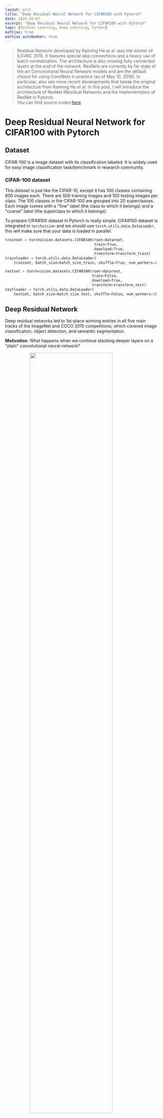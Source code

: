 ```yaml
---
layout: post
title: "Deep Residual Neural Network for CIFAR100 with Pytorch"
date: 2018-10-07
excerpt: "Deep Residual Neural Network for CIFAR100 with Pytorch"
tags: [Machine Learning, Deep Learning, Python]
mathjax: true
mathjax_autoNumber: true
---
```


> Residual Network developed by Kaiming He et al. was the winner of ILSVRC 2015. It features special skip connections and a heavy use of batch normalization. The architecture is also missing fully connected layers at the end of the network. ResNets are currently by far state of the art Convolutional Neural Network models and are the default choice for using ConvNets in practice (as of May 10, 2016). In particular, also see more recent developments that tweak the original architecture from Kaiming He et al. In this post, I will introduce the architecture of ResNet (Residual Network) and the implementation of ResNet in Pytorch.  
> You can find source codes [here](https://github.com/Zhenye-Na/cs598/tree/master/assignments/mp4/src/part-1).


# Deep Residual Neural Network for CIFAR100 with Pytorch

## Dataset

CIFAR-100 is a image dataset with its classification labeled. It is widely used for easy image classification task/benchmark in research community.

### CIFAR-100 dataset

This dataset is just like the CIFAR-10, except it has $100$ classes containing $600$ images each. There are $500$ training images and $100$ testing images per class. The $100$ classes in the CIFAR-100 are grouped into $20$ superclasses. Each image comes with a "fine" label (the class to which it belongs) and a "coarse" label (the superclass to which it belongs).

To prepare CIFAR100 dataset in Pytorch is really simple. CIFAR100 dataset is integrated in `torchvision` and we should use `torch.utils.data.DataLoader`, this will make sure that your data is loaded in parallel.

```python
trainset = torchvision.datasets.CIFAR100(root=dataroot,
                                         train=True,
                                         download=True,
                                         transform=transform_train)
trainloader = torch.utils.data.DataLoader(
    trainset, batch_size=batch_size_train, shuffle=True, num_workers=4)

testset = torchvision.datasets.CIFAR100(root=dataroot,
                                        train=False,
                                        download=True,
                                        transform=transform_test)
testloader = torch.utils.data.DataLoader(
    testset, batch_size=batch_size_test, shuffle=False, num_workers=4)
```

## Deep Residual Network

Deep residual networks led to 1st-place winning entries in all five main tracks of the ImageNet and COCO 2015 competitions, which covered image classification, object detection, and semantic segmentation.

**Motivation**: What happens when we continue stacking deeper layers on a "plain" convolutional neural network?

<figure>
    <img src="https://github.com/Zhenye-Na/Zhenye-Na.github.io/blob/master/assets/images/posts-img/resnet/motivation.png?raw=true" width="80%" class="center">
    <figcaption>Figure 1: Training and testing on the same dataset with a 56-layer model and a 20-layer model.</figcaption>
</figure>



From the figure above, we can observe that 56-layer model performs worse on both training and test error. The deeper model performs worse, but it's not caused by overfitting.


**Hypothesis**: the problem is an optimization problem, deeper models are harder to
optimize.

As we know, the deeper model should be able to perform at least as well as the shallower model in common sense.

So the solution is that by construction, copy the learned layers from the shallower model and setting additional layers to identity mapping. ResNet uses network layers to fit a residual mapping instead of directly trying to fit a desired underlying mapping

We can denote each layer by $f(x)$. In a standard network $y = f(x)$. However, in a residual network, $y = f(x) + x$. We hypothesize that it is easier to optimize the residual mapping than to optimize the original, unreferenced mapping. To the extreme, if an identity mapping were optimal, it would be easier to push the residual to zero than to fit an identity mapping by a stack of nonlinear layers.

<figure>
    <img src="https://github.com/Zhenye-Na/Zhenye-Na.github.io/blob/master/assets/images/posts-img/resnet/resnet.png?raw=true" width="80%" class="center">
    <figcaption>Figure 2: ResNet architecture.</figcaption>
</figure>



### Full ResNet architecture

- Stack residual blocks
- Every residual block has two 3x3 conv layers
- Periodically, double # of filters and downsample spatially using stride 2(/2 in each dimension)
- Additional conv layer at the beginning
- No FC layers at the end (only FC 1000 to output classes)


### Training ResNet in practice

- Batch Normalization after every CONV layer
- Xavier 2/ initialization from He et al.
- SGD + Momentum (0.9)
- Learning rate: 0.1, divided by 10 when validation error plateaus
- Mini-batch size 256
- Weight decay of 1e-5
- No dropout used


## Implement a ResNet in Pytorch

### ResNet Architecture

<figure>
    <img src="https://github.com/Zhenye-Na/Zhenye-Na.github.io/blob/master/assets/images/posts-img/resnet/explain.png?raw=true" width="80%" class="center">
    <figcaption>Figure 3: ResNet architecture in my own implementation.</figcaption>
</figure>

The figure above is the architecture I used in my own imlementation of ResNet. I have reached $62 \sim 63\%$ accuracy on CIFAR100 test set after training for 70 epochs.

### Hyper-parameters settings


|   Hyper-parameters   	|         Description        	|
|:--------------------:	|:--------------------------:	|
|        lr=0.01       	|        learning rate       	|
|     momentum=0.9     	|       momentum factor      	|
|   weight\_decay=1e-5  	|  weight decay (L2 penalty) 	|
|      epochs=500      	|  Number of epochs to train 	|
| batch\_size\_train=256 	| Batch size of training set 	|
|  batch\_size\_test=256 	|   Batch size of test set   	|


### Data Augmentation

We should use data augmentation techniques in the implementation. Thanks to Pytorch, data augmentation has been so simple and codes are as follows.

```python
# Normalize training set together with augmentation
transform_train = transforms.Compose([
    transforms.RandomCrop(32, padding=4),
    transforms.RandomHorizontalFlip(),
    transforms.ToTensor(),
    transforms.Normalize(mean=[0.507, 0.487, 0.441], std=[0.267, 0.256, 0.276])
])

# Normalize test set same as training set without augmentation
transform_test = transforms.Compose([
    transforms.ToTensor(),
    transforms.Normalize(mean=[0.507, 0.487, 0.441], std=[0.267, 0.256, 0.276])
])
```

### ResNet model

**Note**: I have used different architecture in the ResNet. Please pay attention when you wanna use this pieces of codes.

#### Basic Block Class

```python
def conv3x3(in_channels, out_channels, stride=1):
    """3x3 kernel size with padding convolutional layer in ResNet BasicBlock."""
    return nn.Conv2d(
        in_channels=in_channels,
        out_channels=out_channels,
        kernel_size=3,
        stride=stride,
        padding=1,
        bias=False)


class BasicBlock(nn.Module):
    """Basic Block of ReseNet."""

    def __init__(self, in_channels, out_channels, stride=1, downsample=None):
        """Basic Block of ReseNet Builder."""
        super(BasicBlock, self).__init__()

        # First conv3x3 layer
        self.conv1 = conv3x3(in_channels, out_channels, stride)

        #  Batch Normalization
        self.bn1 = nn.BatchNorm2d(num_features=out_channels)

        # ReLU Activation Function
        self.relu = nn.ReLU(inplace=True)

        # Second conv3x3 layer
        self.conv2 = conv3x3(out_channels, out_channels)

        #  Batch Normalization
        self.bn2 = nn.BatchNorm2d(num_features=out_channels)

        # downsample for `residual`
        self.downsample = downsample
        self.stride = stride

    def forward(self, x):
        """Forward Pass of Basic Block."""
        residual = x

        out = self.conv1(x)
        out = self.bn1(out)
        out = self.relu(out)
        out = self.conv2(out)
        out = self.bn2(out)

        if self.downsample is not None:
            residual = self.downsample(x)

        out += residual
        return out
```


#### Residual Network Class

```python
class ResNet(nn.Module):
    """Residual Neural Network."""

    def __init__(self, block, duplicates, num_classes=100):
        """Residual Neural Network Builder."""
        super(ResNet, self).__init__()

        self.in_channels = 32
        self.conv1 = conv3x3(in_channels=3, out_channels=32)
        self.bn = nn.BatchNorm2d(num_features=32)
        self.relu = nn.ReLU(inplace=True)
        self.dropout = nn.Dropout2d(p=0.02)

        # block of Basic Blocks
        self.conv2_x = self._make_block(block, duplicates[0], out_channels=32)
        self.conv3_x = self._make_block(block, duplicates[1], out_channels=64, stride=2)
        self.conv4_x = self._make_block(block, duplicates[2], out_channels=128, stride=2)
        self.conv5_x = self._make_block(block, duplicates[3], out_channels=256, stride=2)

        self.maxpool = nn.MaxPool2d(kernel_size=4, stride=1)
        self.fc_layer = nn.Linear(256, num_classes)

        # initialize weights
        # self.apply(initialize_weights)
        for m in self.modules():
            if isinstance(m, nn.Conv2d):
                nn.init.kaiming_normal(m.weight.data, mode='fan_out')
            elif isinstance(m, nn.BatchNorm2d):
                m.weight.data.fill_(1)
                m.bias.data.zero_()
            elif isinstance(m, nn.Linear):
                m.bias.data.zero_()

    def _make_block(self, block, duplicates, out_channels, stride=1):
        """
        Create Block in ResNet.

        Args:
            block: BasicBlock
            duplicates: number of BasicBlock
            out_channels: out channels of the block

        Returns:
            nn.Sequential(*layers)
        """
        downsample = None
        if (stride != 1) or (self.in_channels != out_channels):
            downsample = nn.Sequential(
                conv3x3(self.in_channels, out_channels, stride=stride),
                nn.BatchNorm2d(num_features=out_channels)
            )

        layers = []
        layers.append(
            block(self.in_channels, out_channels, stride, downsample))
        self.in_channels = out_channels
        for _ in range(1, duplicates):
            layers.append(block(out_channels, out_channels))

        return nn.Sequential(*layers)

    def forward(self, x):
        """Forward pass of ResNet."""
        out = self.conv1(x)
        out = self.bn(out)
        out = self.relu(out)
        out = self.dropout(out)

        # Stacked Basic Blocks
        out = self.conv2_x(out)
        out = self.conv3_x(out)
        out = self.conv4_x(out)
        out = self.conv5_x(out)

        out = self.maxpool(out)
        out = out.view(out.size(0), -1)
        out = self.fc_layer(out)

        return out
```

For the source codes, you can refer to my Github repo which is [here](https://github.com/Zhenye-Na/cs598/tree/master/assignments/mp4).


## Result

```
$ python3 main.py
==> Building new ResNet model ...
==> Initialize CUDA support for ResNet model ...
==> Data Augmentation ...
==> Preparing CIFAR100 dataset ...
Files already downloaded and verified
Files already downloaded and verified
==> Start training ...
Iteration: 1 | Loss: 4.104180923530033 | Training accuracy: 14.472% | Test accuracy: 14.85%
==> Saving model ...
Iteration: 2 | Loss: 3.4602092735621395 | Training accuracy: 21.066% | Test accuracy: 20.77%
Iteration: 3 | Loss: 3.1336532514922473 | Training accuracy: 26.2% | Test accuracy: 25.07%
Iteration: 4 | Loss: 2.880905361808076 | Training accuracy: 29.676% | Test accuracy: 28.47%
Iteration: 5 | Loss: 2.6510908907773545 | Training accuracy: 34.976% | Test accuracy: 32.88%
Iteration: 6 | Loss: 2.481336920845265 | Training accuracy: 37.614% | Test accuracy: 34.41%
Iteration: 7 | Loss: 2.319791035384548 | Training accuracy: 42.072% | Test accuracy: 38.09%
Iteration: 8 | Loss: 2.1693926453590393 | Training accuracy: 45.586% | Test accuracy: 41.59%
Iteration: 9 | Loss: 2.0416611147170163 | Training accuracy: 47.214% | Test accuracy: 43.04%
Iteration: 10 | Loss: 1.9338786614184478 | Training accuracy: 50.044% | Test accuracy: 45.35%
Iteration: 11 | Loss: 1.830668755331818 | Training accuracy: 52.016% | Test accuracy: 47.05%
Iteration: 12 | Loss: 1.7460169713107907 | Training accuracy: 55.38% | Test accuracy: 48.44%
Iteration: 13 | Loss: 1.6628405780208355 | Training accuracy: 56.55% | Test accuracy: 49.71%
Iteration: 14 | Loss: 1.5798143872192927 | Training accuracy: 57.216% | Test accuracy: 49.22%
Iteration: 15 | Loss: 1.5135374920708793 | Training accuracy: 59.196% | Test accuracy: 51.76%
Iteration: 16 | Loss: 1.4557876057770787 | Training accuracy: 60.756% | Test accuracy: 51.58%
Iteration: 17 | Loss: 1.397268416930218 | Training accuracy: 62.26% | Test accuracy: 53.51%
Iteration: 18 | Loss: 1.3465026586639637 | Training accuracy: 64.048% | Test accuracy: 53.08%
Iteration: 19 | Loss: 1.2904698045886294 | Training accuracy: 64.964% | Test accuracy: 54.2%
Iteration: 20 | Loss: 1.2304265331857058 | Training accuracy: 66.884% | Test accuracy: 55.15%
Iteration: 21 | Loss: 1.192518736026725 | Training accuracy: 68.66% | Test accuracy: 55.48%
Iteration: 22 | Loss: 1.1429028416774711 | Training accuracy: 67.996% | Test accuracy: 55.17%
Iteration: 23 | Loss: 1.0980666112534854 | Training accuracy: 69.424% | Test accuracy: 56.26%
Iteration: 24 | Loss: 1.057483225756762 | Training accuracy: 71.148% | Test accuracy: 57.85%
Iteration: 25 | Loss: 1.032663247719103 | Training accuracy: 71.622% | Test accuracy: 57.16%
Iteration: 26 | Loss: 0.9889624885150364 | Training accuracy: 72.68% | Test accuracy: 57.52%
Iteration: 27 | Loss: 0.9433630595401842 | Training accuracy: 73.674% | Test accuracy: 56.65%
Iteration: 28 | Loss: 0.9149068362858831 | Training accuracy: 74.494% | Test accuracy: 57.6%
Iteration: 29 | Loss: 0.8813325060265405 | Training accuracy: 74.864% | Test accuracy: 57.12%
Iteration: 30 | Loss: 0.8572023571753988 | Training accuracy: 77.112% | Test accuracy: 59.18%
Iteration: 31 | Loss: 0.8264880502710537 | Training accuracy: 76.842% | Test accuracy: 58.53%
Iteration: 32 | Loss: 0.7944095457086757 | Training accuracy: 78.034% | Test accuracy: 59.13%
Iteration: 33 | Loss: 0.7609095737642172 | Training accuracy: 78.102% | Test accuracy: 58.32%
Iteration: 34 | Loss: 0.730701387536769 | Training accuracy: 79.234% | Test accuracy: 59.07%
Iteration: 35 | Loss: 0.7049194653423465 | Training accuracy: 79.648% | Test accuracy: 58.29%
Iteration: 36 | Loss: 0.6780204106958545 | Training accuracy: 81.206% | Test accuracy: 60.43%
Iteration: 37 | Loss: 0.6612185776537779 | Training accuracy: 81.446% | Test accuracy: 59.32%
Iteration: 38 | Loss: 0.629750130736098 | Training accuracy: 82.106% | Test accuracy: 59.46%
Iteration: 39 | Loss: 0.6031098405317384 | Training accuracy: 83.31% | Test accuracy: 60.11%
Iteration: 40 | Loss: 0.5774347835353443 | Training accuracy: 83.256% | Test accuracy: 59.33%
Iteration: 41 | Loss: 0.564434007418399 | Training accuracy: 83.934% | Test accuracy: 59.97%
Iteration: 42 | Loss: 0.5355604668052829 | Training accuracy: 85.076% | Test accuracy: 60.77%
Iteration: 43 | Loss: 0.5126350830708232 | Training accuracy: 85.768% | Test accuracy: 59.78%
Iteration: 44 | Loss: 0.5005355355690937 | Training accuracy: 84.766% | Test accuracy: 58.71%
Iteration: 45 | Loss: 0.48476455406266816 | Training accuracy: 86.344% | Test accuracy: 60.54%
Iteration: 46 | Loss: 0.4556497615210864 | Training accuracy: 87.492% | Test accuracy: 61.03%
Iteration: 47 | Loss: 0.4387689603834736 | Training accuracy: 87.684% | Test accuracy: 60.64%
Iteration: 48 | Loss: 0.41509357033943645 | Training accuracy: 88.33% | Test accuracy: 61.16%
Iteration: 49 | Loss: 0.4069142019262119 | Training accuracy: 88.748% | Test accuracy: 61.1%
Iteration: 50 | Loss: 0.3926576251278118 | Training accuracy: 89.712% | Test accuracy: 61.49%
Iteration: 51 | Loss: 0.37341941132837414 | Training accuracy: 89.238% | Test accuracy: 61.19%
==> Saving model ...
Iteration: 52 | Loss: 0.3532286737950481 | Training accuracy: 90.372% | Test accuracy: 61.24%
Iteration: 53 | Loss: 0.3430648485616762 | Training accuracy: 90.106% | Test accuracy: 60.44%
Iteration: 54 | Loss: 0.32229845735187435 | Training accuracy: 90.802% | Test accuracy: 61.17%
Iteration: 55 | Loss: 0.3160853220187888 | Training accuracy: 91.03% | Test accuracy: 61.29%
Iteration: 56 | Loss: 0.30303438988571263 | Training accuracy: 91.784% | Test accuracy: 60.74%
Iteration: 57 | Loss: 0.28862097471648335 | Training accuracy: 91.85% | Test accuracy: 61.69%
Iteration: 58 | Loss: 0.27474444374746204 | Training accuracy: 92.214% | Test accuracy: 61.59%
Iteration: 59 | Loss: 0.26047237947279095 | Training accuracy: 92.97% | Test accuracy: 61.41%
Iteration: 60 | Loss: 0.2498370428018424 | Training accuracy: 92.774% | Test accuracy: 60.91%
Iteration: 61 | Loss: 0.24482293457401041 | Training accuracy: 93.09% | Test accuracy: 61.07%
Iteration: 62 | Loss: 0.24151663269315446 | Training accuracy: 93.188% | Test accuracy: 61.42%
Iteration: 63 | Loss: 0.2337216458910582 | Training accuracy: 93.858% | Test accuracy: 61.36%
Iteration: 64 | Loss: 0.2185495105020854 | Training accuracy: 94.138% | Test accuracy: 62.55%
Iteration: 65 | Loss: 0.21097918805115076 | Training accuracy: 94.15% | Test accuracy: 61.64%
Iteration: 66 | Loss: 0.1980812152733608 | Training accuracy: 94.666% | Test accuracy: 62.19%
Iteration: 67 | Loss: 0.19419803546399486 | Training accuracy: 94.804% | Test accuracy: 62.07%
Iteration: 68 | Loss: 0.18773984844435235 | Training accuracy: 95.182% | Test accuracy: 62.69%
Iteration: 69 | Loss: 0.17875460022110112 | Training accuracy: 95.026% | Test accuracy: 62.7%
Iteration: 70 | Loss: 0.16828414216181453 | Training accuracy: 95.162% | Test accuracy: 61.97%
```



## References

[1] Kaiming He, Xiangyu Zhang, Shaoqing Ren, Jian Sun. [*"Deep Residual Learning for Image Recognition"*](https://arxiv.org/abs/1512.03385). arXiv:1512.03385  
[2] Kaiming He, Xiangyu Zhang, Shaoqing Ren, Jian Sun. [*"Identity Mappings in Deep Residual Networks"*](https://arxiv.org/abs/1603.05027). arXiv:1603.05027
[3] Pytorch torchvision.models [https://pytorch.org/docs/stable/torchvision/models.html](https://pytorch.org/docs/stable/torchvision/models.html)  
[4] Source code for [*torchvision.models.resnet*](https://pytorch.org/docs/0.4.0/_modules/torchvision/models/resnet.html)  




<style>
.center {
    display: block;
    margin-left: auto;
    margin-right: auto;
}
</style>

